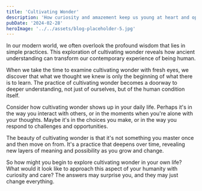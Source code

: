 ```yaml
---
title: 'Cultivating Wonder'
description: 'How curiosity and amazement keep us young at heart and open to life'
pubDate: '2024-02-28'
heroImage: '../../assets/blog-placeholder-5.jpg'
---
```


In our modern world, we often overlook the profound wisdom that lies in simple practices. This exploration of cultivating wonder reveals how ancient understanding can transform our contemporary experience of being human.

When we take the time to examine cultivating wonder with fresh eyes, we discover that what we thought we knew is only the beginning of what there is to learn. The practice of cultivating wonder becomes a doorway to deeper understanding, not just of ourselves, but of the human condition itself.

Consider how cultivating wonder shows up in your daily life. Perhaps it's in the way you interact with others, or in the moments when you're alone with your thoughts. Maybe it's in the choices you make, or in the way you respond to challenges and opportunities.

The beauty of cultivating wonder is that it's not something you master once and then move on from. It's a practice that deepens over time, revealing new layers of meaning and possibility as you grow and change.

So how might you begin to explore cultivating wonder in your own life? What would it look like to approach this aspect of your humanity with curiosity and care? The answers may surprise you, and they may just change everything.